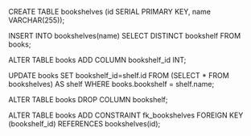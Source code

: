 CREATE TABLE bookshelves (id SERIAL PRIMARY KEY, name VARCHAR(255));

INSERT INTO bookshelves(name) SELECT DISTINCT bookshelf FROM books;

ALTER TABLE books ADD COLUMN bookshelf_id INT;

UPDATE books SET bookshelf_id=shelf.id FROM (SELECT * FROM bookshelves) AS shelf WHERE books.bookshelf = shelf.name;

ALTER TABLE books DROP COLUMN bookshelf;

ALTER TABLE books ADD CONSTRAINT fk_bookshelves FOREIGN KEY (bookshelf_id) REFERENCES bookshelves(id);